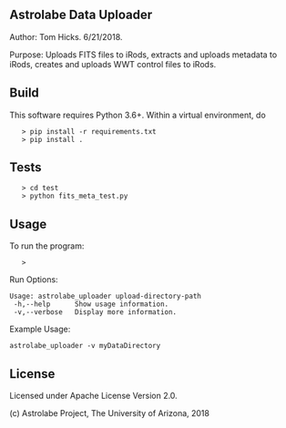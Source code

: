 ## Astrolabe Data Uploader

Author: Tom Hicks. 6/21/2018.

Purpose: Uploads FITS files to iRods, extracts and uploads metadata to iRods, creates and uploads WWT control files to iRods.

## Build

This software requires Python 3.6+. Within a virtual environment, do

```
   > pip install -r requirements.txt
   > pip install .
```

## Tests

```
   > cd test
   > python fits_meta_test.py
```

## Usage

To run the program:

```
   > 
```

Run Options:

```
Usage: astrolabe_uploader upload-directory-path
 -h,--help      Show usage information.
 -v,--verbose   Display more information.
```

Example Usage:

```
astrolabe_uploader -v myDataDirectory
```

## License

Licensed under Apache License Version 2.0.

(c) Astrolabe Project, The University of Arizona, 2018
